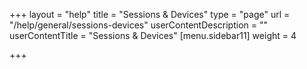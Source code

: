 +++
layout = "help"
title = "Sessions & Devices"
type = "page"
url = "/help/general/sessions-devices"
userContentDescription = ""
userContentTitle = "Sessions & Devices"
[menu.sidebar11]
weight = 4

+++
